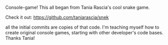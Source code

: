 Console-game! This all began from Tania Rascia's cool snake game. 

Check it out: https://github.com/taniarascia/snek

all the initial commits are copies of that code. I'm teaching myself how to create original console games, starting with other developer's code bases. Thanks Tania! 